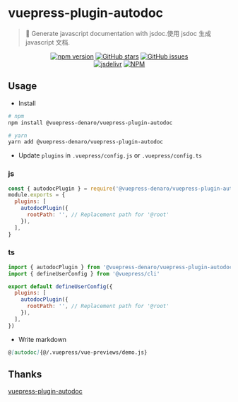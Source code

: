 # vuepress-plugin-autodoc

> :tada: Generate javascript documentation with jsdoc.使用 jsdoc 生成 javascript 文档.

<p align="center">
  <a href="https://www.npmjs.com/package/@vuepress-denaro/vuepress-plugin-autodoc" target="_blank"><img alt="npm version" src="https://img.shields.io/npm/v/@vuepress-denaro/vuepress-plugin-autodoc"></a>
  <a href="https://github.com/denaro-org/vuepress-theme-denaro/stargazers" target="_blank"><img alt="GitHub stars" src="https://img.shields.io/github/stars/denaro-org/v-charts2"></a>
  <a href="https://github.com/denaro-org/vuepress-theme-denaro/issues" target="_blank"><img alt="GitHub issues" src="https://img.shields.io/github/issues/denaro-org/v-charts2"></a>
  <br />
  <a href="https://www.jsdelivr.com/package/npm/@vuepress-denaro/vuepress-plugin-autodoc" target="_blank"><img alt="jsdelivr" src="https://data.jsdelivr.com/v1/package/npm/@vuepress-denaro/vuepress-plugin-autodoc/badge"></a>
  <a href="https://github.com/denaro-org/vuepress-theme-denaro/blob/main/LICENSE" target="_blank"><img alt="NPM" src="https://img.shields.io/npm/l/@vuepress-denaro/vuepress-plugin-autodoc"></a>
</p>

## Usage

- Install

```bash
# npm
npm install @vuepress-denaro/vuepress-plugin-autodoc

# yarn
yarn add @vuepress-denaro/vuepress-plugin-autodoc
```

- Update `plugins` in `.vuepress/config.js` or `.vuepress/config.ts`

### js

```javascript
const { autodocPlugin } = require('@vuepress-denaro/vuepress-plugin-autodoc')
module.exports = {
  plugins: [
    autodocPlugin({
      rootPath: '', // Replacement path for '@root'
    }),
  ],
}
```

### ts

```javascript
import { autodocPlugin } from '@vuepress-denaro/vuepress-plugin-autodoc'
import { defineUserConfig } from '@vuepress/cli'

export default defineUserConfig({
  plugins: [
    autodocPlugin({
      rootPath: '', // Replacement path for '@root'
    }),
  ],
})
```

- Write markdown

```markdown
@[autodoc]{@/.vuepress/vue-previews/demo.js}
```

## Thanks

[vuepress-plugin-autodoc](https://github.com/bprinty/vuepress-plugin-autodoc)
